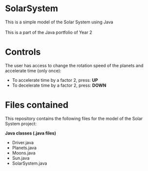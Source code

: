 # SolarSystem
This is a simple model of the Solar System using Java 
<br> <br>
This is a part of the Java portfolio of Year 2 

# Controls

The user has access to change the rotation speed of the planets and accelerate time (only once): 

+ To accelerate time by a factor 2, press: **UP**
+ To decelerate time by a factor 2, press: **DOWN**


# Files contained
This repository contains the following files for the model of the Solar System project:

**Java classes (.java files)**
+ Driver.java
+ Planets.java
+ Moons.java
+ Sun.java
+ SolarSystem.java
